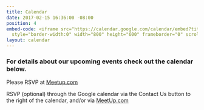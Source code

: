 ```yaml
---
title: Calendar
date: 2017-02-15 16:36:00 -08:00
position: 4
embed-code: <iframe src="https://calendar.google.com/calendar/embed?title=WA%209%20Indivisibles&amp;height=600&amp;wkst=1&amp;bgcolor=%23FFFFFF&amp;src=wadist9indivisibles%40gmail.com&amp;color=%231B887A&amp;ctz=America%2FLos_Angeles"
  style="border-width:0" width="800" height="600" frameborder="0" scrolling="no"></iframe>
layout: calendar
---
```


###  For details about our upcoming events check out the calendar below. 
Please RSVP at [Meetup.com](https://www.meetup.com/Washington-District-9-Indivisibles/)

RSVP (optional) through the Google calendar via the 
Contact Us button to the right of the calendar, and/or via [MeetUp.com](https://www.meetup.com/Washington-District-9-Indivisibles/)